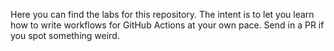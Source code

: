 Here you can find the labs for this repository. The intent is to let you learn how to write workflows for GitHub Actions at your own pace.
Send in a PR if you spot something weird.